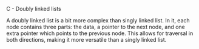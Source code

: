 C - Doubly linked lists

A doubly linked list is a bit more complex than singly linked list. In it, each node contains three parts: the data, a pointer to the next node, and one extra pointer which points to the previous node. This allows for traversal in both directions, making it more versatile than a singly linked list.

